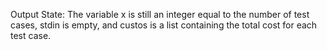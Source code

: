 Output State: The variable x is still an integer equal to the number of test cases, stdin is empty, and custos is a list containing the total cost for each test case.